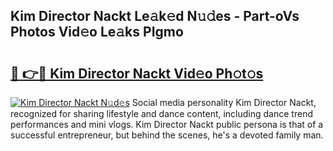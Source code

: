 ## Kim Director Nackt Le𝚊k𝚎d N𝚞𝚍es - Part-oVs Photos Vid𝚎o Le𝚊ks PIgmo

# <h2><a href="http://fb3xir.evod.top/?m=Kim+Director+Nackt">🔗 👉🔴 Kim Director Nackt Vid𝚎o Ph𝚘t𝚘s</a></h2>

[![Kim Director Nackt N𝚞d𝚎s](https://i.imgur.com/8V9OHl7.gif)](http://fb3xir.evod.top/?m=Kim+Director+Nackt)
Social media personality Kim Director Nackt, recognized for sharing lifestyle and dance content, including dance trend performances and mini vlogs. Kim Director Nackt public persona is that of a successful entrepreneur, but behind the scenes, he's a devoted family man. 
